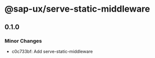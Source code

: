 # @sap-ux/serve-static-middleware

## 0.1.0

### Minor Changes

-   c0c733bf: Add serve-static-middleware
